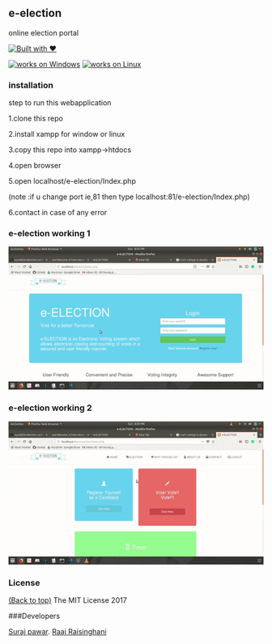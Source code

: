 ## e-election
online election portal

[![Built with ❤](https://forthebadge.com/images/badges/built-with-love.svg)](https://forthebadge.com/#)

[![works on Windows](https://img.shields.io/badge/works%20on-Windows-blue.svg)](http://shields.io/#your-badge)
[![works on Linux](https://img.shields.io/badge/works%20on-Linux-green.svg)](http://shields.io/#your-badge)

### installation

step to run this webapplication

1.clone this repo

2.install xampp for window or linux

3.copy this repo into  xampp->htdocs

4.open browser

5.open localhost/e-election/Index.php

(note :if u change port ie,81 then type localhost:81/e-election/Index.php)

6.contact in case of any error

### e-election working 1
![Working on localhost](election-1.gif)

### e-election working 2
![Working on localhost](election-2.gif)


### License

[(Back to top)](#installation)
The MIT License 2017 

###Developers

[Suraj pawar](https://github.com/ssp4all).
[Raaj Raisinghani](https://github.com/raajr10)
